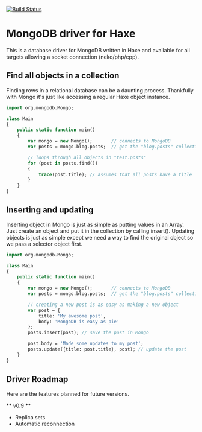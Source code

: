 [![Build Status](https://travis-ci.org/MattTuttle/mongo-haxe-driver.svg?branch=master)](https://travis-ci.org/jonasmalacofilho/mongo-haxe-driver)

MongoDB driver for Haxe
====================================

This is a database driver for MongoDB written in Haxe and available for all targets allowing a socket connection (neko/php/cpp).

Find all objects in a collection
------------------------------------

Finding rows in a relational database can be a daunting process. Thankfully with Mongo it's just like accessing a regular Haxe object instance.

```haxe
import org.mongodb.Mongo;

class Main
{
	public static function main()
	{
		var mongo = new Mongo();       // connects to MongoDB
		var posts = mongo.blog.posts;  // get the "blog.posts" collection

		// loops through all objects in "test.posts"
		for (post in posts.find())
		{
			trace(post.title); // assumes that all posts have a title
		}
	}
}
```

Inserting and updating
------------------------------------

Inserting object in Mongo is just as simple as putting values in an Array<Dynamic>. Just create an object and put it in the collection by calling insert(). Updating objects is just as simple except we need a way to find the original object so we pass a selector object first.

```haxe
import org.mongodb.Mongo;

class Main
{
	public static function main()
	{
		var mongo = new Mongo();       // connects to MongoDB
		var posts = mongo.blog.posts;  // get the "blog.posts" collection

		// creating a new post is as easy as making a new object
		var post = {
			title: 'My awesome post',
			body: 'MongoDB is easy as pie'
		};
		posts.insert(post); // save the post in Mongo

		post.body = 'Made some updates to my post';
		posts.update({title: post.title}, post); // update the post
	}
}
```

Driver Roadmap
------------------------------------

Here are the features planned for future versions.

** v0.9 **
* Replica sets
* Automatic reconnection
